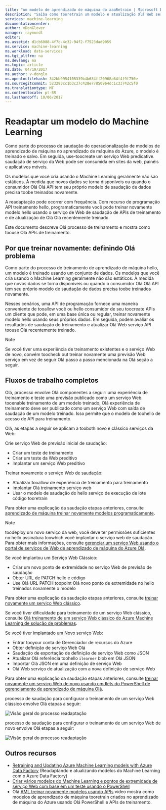 ```yaml
---
title: "um modelo de aprendizado de máquina do aaaRetrain | Microsoft Docs"
description: "Saiba como tooretrain um modelo e atualização Olá Web serviço toouse Olá recentemente treinado no aprendizado de máquina do Azure."
services: machine-learning
documentationcenter: 
author: vDonGlover
manager: raymondl
editor: 
ms.assetid: d1cb6088-4f7c-4c32-94f2-f7523dad9059
ms.service: machine-learning
ms.workload: data-services
ms.tgt_pltfrm: na
ms.devlang: na
ms.topic: article
ms.date: 04/19/2017
ms.author: v-donglo
ms.openlocfilehash: 342bb9954105339b4b634ff20968a64f4f9f750e
ms.sourcegitcommit: 523283cc1b3c37c428e77850964dc1c33742c5f0
ms.translationtype: MT
ms.contentlocale: pt-BR
ms.lasthandoff: 10/06/2017
---
```

# <a name="retrain-a-machine-learning-model"></a>Readaptar um modelo do Machine Learning
Como parte do processo de saudação do operacionalização de modelos de aprendizado de máquina no aprendizado de máquina do Azure, o modelo é treinado e salvo. Em seguida, use-toocreate um serviço Web predicative. saudação de serviço da Web pode ser consumida em sites da web, painéis e aplicativos móveis. 

Os modelos que você cria usando o Machine Learning geralmente não são estáticos. À medida que novos dados se torna disponíveis ou quando o consumidor Olá Olá API tem seu próprio modelo de saudação de dados precisa toobe treinados novamente. 

A readaptação pode ocorrer com frequência. Com recurso de programação API treinamento hello, programaticamente você pode treinar novamente modelo hello usando o serviço de Web de saudação de APIs de treinamento e de atualização de Olá Olá recentemente treinado. 

Este documento descreve Olá processo de treinamento e mostra como toouse Olá APIs de treinamento.

## <a name="why-retrain-defining-hello-problem"></a>Por que treinar novamente: definindo Olá problema
Como parte do processo de treinamento de aprendizado de máquina hello, um modelo é treinado usando um conjunto de dados. Os modelos que você cria usando o Machine Learning geralmente não são estáticos. À medida que novos dados se torna disponíveis ou quando o consumidor Olá Olá API tem seu próprio modelo de saudação de dados precisa toobe treinados novamente.

Nesses cenários, uma API de programação fornece uma maneira conveniente de tooallow você ou hello consumidor de seu toocreate APIs um cliente que pode, em uma base única ou regular, treinar novamente modelo hello usando seus próprios dados. Em seguida, podem avaliar os resultados de saudação do treinamento e atualizar Olá Web serviço API toouse Olá recentemente treinado.

> [!NOTE]
> Se você tiver uma experiência de treinamento existentes e o serviço Web de novo, convém toocheck out treinar novamente uma previsão Web serviço em vez de seguir Olá passo a passo mencionada na Olá seção a seguir.
> 
> 

## <a name="end-to-end-workflow"></a>Fluxos de trabalho completos
Olá, processo envolve Olá componentes a seguir: uma experiência de treinamento e teste uma previsão publicado como um serviço Web. tooenable treinamento de um modelo treinado, Olá experiência de treinamento deve ser publicado como um serviço Web com saída de saudação de um modelo treinado. Isso permite que o modelo de toohello de acesso de API para treinamento. 

Olá, as etapas a seguir se aplicam a tooboth novo e clássico serviços da Web:

Crie serviço Web de previsão inicial de saudação:

* Criar um teste de treinamento
* Criar um teste da Web preditivo
* Implantar um serviço Web preditivo

Treinar novamente o serviço Web de saudação:

* Atualizar tooallow de experiência de treinamento para treinamento
* Implantar Olá treinamento serviço web
* Usar o modelo de saudação do hello serviço de execução de lote código tooretrain

Para obter uma explicação da saudação etapas anteriores, consulte [aprendizado de máquina treinar novamente modelos programaticamente](machine-learning-retrain-models-programmatically.md).

> [!NOTE] 
> toodeploy um novo serviço da web, você deve ter permissões suficientes no hello assinatura toowhich você implantar o serviço web de saudação. Para obter mais informações, consulte [gerenciar um serviço Web usando o portal de serviços de Web de aprendizado de máquina do Azure Olá](machine-learning-manage-new-webservice.md). 

Se você implantou um Serviço Web Clássico:

* Criar um novo ponto de extremidade no serviço Web de previsão de saudação
* Obter URL de PATCH hello e código
* Use Olá URL PATCH toopoint Olá novo ponto de extremidade no hello treinados novamente o modelo 

Para obter uma explicação da saudação etapas anteriores, consulte [treinar novamente um serviço Web clássico](machine-learning-retrain-a-classic-web-service.md).

Se você tiver dificuldade para treinamento de um serviço Web clássico, consulte [Olá treinamento de um serviço Web clássico do Azure Machine Learning de solução de problemas](machine-learning-troubleshooting-retraining-models.md).

Se você tiver implantado um Novo serviço Web:

* Entrar tooyour conta de Gerenciador de recursos do Azure
* Obter definição de serviço Web Olá
* Saudação de exportação de definição de serviço Web como JSON
* Atualizar Olá referência toohello `ilearner` blob em Olá JSON
* Importar Olá JSON em uma definição de serviço Web
* Olá Web serviço de atualização com a nova definição de serviço Web

Para obter uma explicação da saudação etapas anteriores, consulte [treinar novamente um serviço Web de novo usando cmdlets do PowerShell de gerenciamento de aprendizado de máquina Olá](machine-learning-retrain-new-web-service-using-powershell.md).

processo de saudação para configurar o treinamento de um serviço Web clássico envolve Olá etapas a seguir:

![Visão geral do processo readaptação][1]

processo de saudação para configurar o treinamento de um serviço Web de novo envolve Olá etapas a seguir:

![Visão geral do processo readaptação][7]

## <a name="other-resources"></a>Outros recursos
* [Retraining and Updating Azure Machine Learning models with Azure Data Factory](https://azure.microsoft.com/blog/retraining-and-updating-azure-machine-learning-models-with-azure-data-factory/) (Readaptando e atualizando modelos do Machine Learning com o Azure Data Factory)
* [Criar vários modelos do Machine Learning e pontos de extremidade de serviço Web com base em um teste usando o PowerShell](machine-learning-create-models-and-endpoints-with-powershell.md)
* Olá [AML treinar novamente modelos usando APIs](https://www.youtube.com/watch?v=wwjglA8xllg) vídeo mostra como modelos de aprendizado de máquina tooretrain criados no aprendizado de máquina do Azure usando Olá PowerShell e APIs de treinamento.

<!--image links-->
[1]: ./media/machine-learning-retrain-machine-learning-model/machine-learning-retrain-models-programmatically-IMAGE01.png
[7]: ./media/machine-learning-retrain-machine-learning-model/machine-learning-retrain-models-programmatically-IMAGE07.png

